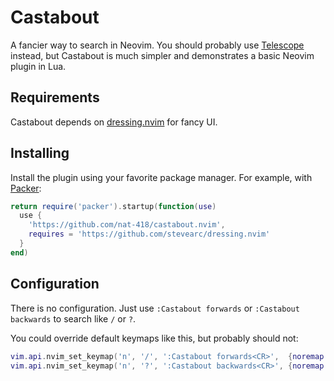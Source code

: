 # Castabout

A fancier way to search in Neovim. You should probably use
[Telescope](https://github.com/nvim-telescope/telescope.nvim) instead,
but Castabout is much simpler and demonstrates a basic Neovim plugin
in Lua.

## Requirements

Castabout depends on
[dressing.nvim](https://github.com/stevearc/dressing.nvim) for fancy UI.

## Installing

Install the plugin using your favorite package manager. For example,
with [Packer](https://github.com/nvim-telescope/telescope.nvim):

```lua
return require('packer').startup(function(use)
  use {
    'https://github.com/nat-418/castabout.nvim',
    requires = 'https://github.com/stevearc/dressing.nvim'
  }
end)
```

## Configuration

There is no configuration. Just use `:Castabout forwards`
or `:Castabout backwards` to search like `/` or `?`.

You could override default keymaps like this, but probably should not:

```lua
vim.api.nvim_set_keymap('n', '/', ':Castabout forwards<CR>',  {noremap = true})
vim.api.nvim_set_keymap('n', '?', ':Castabout backwards<CR>', {noremap = true})
```
